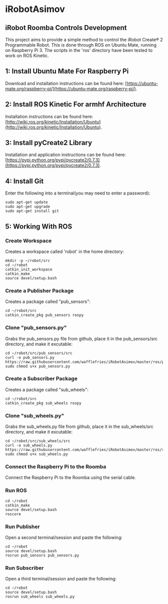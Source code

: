 # iRobotAsimov
## iRobot Roomba Controls Development
This project aims to provide a simple method to control the iRobot Create® 2 Programmable Robot. This is done through ROS on Ubuntu Mate, running on Raspberry Pi 3. The scripts in the 'ros' directory have been tested to work on ROS Kinetic.

## 1: Install Ubuntu Mate For Raspberry Pi
Download and installation instructions can be found here: [https://ubuntu-mate.org/raspberry-pi/](https://ubuntu-mate.org/raspberry-pi/). 

## 2: Install ROS Kinetic For armhf Architecture
Installation instructions can be found here: [http://wiki.ros.org/kinetic/Installation/Ubuntu](http://wiki.ros.org/kinetic/Installation/Ubuntu).

## 3: Install pyCreate2 Library
Installation and application instructions can be found here: [https://pypi.python.org/pypi/pycreate2/0.7.3](https://pypi.python.org/pypi/pycreate2/0.7.3).

## 4: Install Git
Enter the following into a terminal(you may need to enter a password):
```
sudo apt-get update
sudo apt-get upgrade
sudo apt-get install git
```

## 5: Working With ROS
### Create Workspace
Creates a workspace called 'robot' in the home directory:
```
mkdir -p ~/robot/src 
cd ~/robot
catkin_init_workspace
catkin_make
source devel/setup.bash
```
### Create a Publisher Package
Creates a package called "pub_sensors":
```
cd ~/robot/src
catkin_create_pkg pub_sensors rospy
```
### Clone "pub_sensors.py"
Grabs the pub_sensors.py file from github, place it in the pub_sensors/src directory, and make it excutable:
```
cd ~/robot/src/pub_sensors/src
curl -o pub_sensors.py https://raw.githubusercontent.com/wafflefries/iRobotAsimov/master/ros/pub_sensors.py
sudo chmod u+x pub_sensors.py
```
### Create a Subscriber Package
Creates a package called "sub_wheels":
```
cd ~/robot/src
catkin_create_pkg sub_wheels rospy
```
### Clone "sub_wheels.py"
Grabs the sub_wheels.py file from github, place it in the sub_wheels/src directory, and make it excutable:
```
cd ~/robot/src/sub_wheels/src
curl -o sub_wheels.py https://raw.githubusercontent.com/wafflefries/iRobotAsimov/master/ros/sub_wheels.py
sudo chmod u+x sub_wheels.py
```
### Connect the Raspberry Pi to the Roomba
Connect the Raspberry Pi to the Roomba using the serial cable.

### Run ROS
```
cd ~/robot
catkin_make
source devel/setup.bash
roscore
```
### Run Publisher
Open a second terminal/session and paste the following:
```
cd ~/robot
source devel/setup.bash
rosrun pub_sensors pub_sensors.py
```
### Run Subscriber
Open a third terminal/session and paste the following:
```
cd ~/robot
source devel/setup.bash
rosrun sub_wheels sub_wheels.py
```

